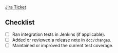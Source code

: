[Jira Ticket](https://noirlab.atlassian.net/browse/GOATS-N)

## Checklist

- [ ] Ran integration tests in Jenkins (if applicable).
- [ ] Added or reviewed a release note in `doc/changes`.
- [ ] Maintained or improved the current test coverage.